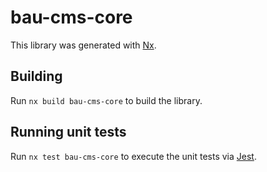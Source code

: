 # bau-cms-core

This library was generated with [Nx](https://nx.dev).

## Building

Run `nx build bau-cms-core` to build the library.

## Running unit tests

Run `nx test bau-cms-core` to execute the unit tests via [Jest](https://jestjs.io).
